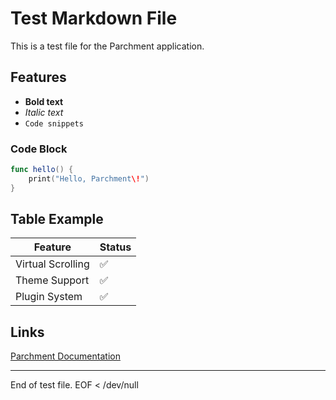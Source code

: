 # Test Markdown File

This is a test file for the Parchment application.

## Features

- **Bold text**
- *Italic text*
- `Code snippets`

### Code Block

```swift
func hello() {
    print("Hello, Parchment\!")
}
```

## Table Example

| Feature | Status |
|---------|--------|
| Virtual Scrolling | ✅ |
| Theme Support | ✅ |
| Plugin System | ✅ |

## Links

[Parchment Documentation](https://example.com)

---

End of test file.
EOF < /dev/null